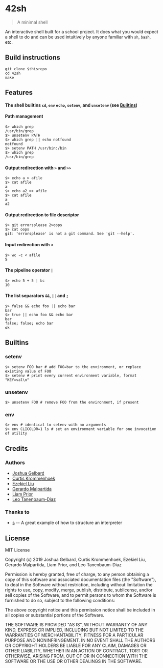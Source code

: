 # 42sh
> A minimal shell

An interactive shell built for a school project. It does what you would
expect a shell to do and can be used intuitively by anyone familiar with `sh`,
`bash`, etc.

## Build instructions

```shell
git clone $thisrepo
cd 42sh
make
```

## Features

#### The shell builtins `cd`, `env` `echo`, `setenv`, and `unsetenv` (see [Builtins](#builtins))

#### Path management
	$> which grep
	/usr/bin/grep
	$> unsetenv PATH
	$> which grep || echo notfound
	notfound
	$> setenv PATH /usr/bin:/bin
	$> which grep
	/usr/bin/grep

#### Output redirection with `>` and `>>`
	$> echo a > afile
	$> cat afile
	a
	$> echo a2 >> afile
	$> cat afile
	a
	a2

#### Output redirection to file descriptor
	$> git errorsplease 2>oops
	$> cat oops
	git: 'errorsplease' is not a git command. See 'git --help'.

#### Input redirection with `<`
	$> wc -c < afile
	5

#### The pipeline operator `|`
	$> echo 5 + 5 | bc
	10

#### The list separators `&&`, `||` and `;`
	$> false && echo foo || echo bar
	bar
	$> true || echo foo && echo bar
	bar
	false; false; echo bar
	ok

## Builtins

### setenv
	$> setenv FOO bar # add FOO=bar to the environment, or replace existing value of FOO
	$> setenv # print every current environment variable, format "KEY=val\n"

### unsetenv
	$> unsetenv FOO # remove FOO from the environment, if present

### env
	$> env # identical to setenv with no arguments
	$> env CLICOLOR=1 ls # set an environment variable for one invocation of utility

## Credits

### Authors

* [Joshua Gelbard](https://github.com/joshgelbard)
* [Curtis Krommenhoek](https://github.com/cpk42)
* [Ezekiel Liu](https://github.com/eliu42)
* [Gerardo Malpartida](https://github.com/regien)
* [Liam Prior](https://github.com/LiamPrior)
* [Leo Tanenbaum-Diaz](https://github.com/LeoTD)

### Thanks to
* [s](https://github.com/rain-1/s) -- A great example of how to structure an interpreter


## License

MIT License

Copyright (c) 2019 Joshua Gelbard, Curtis Krommenhoek, Ezekiel Liu, Gerardo Malpartida, Liam Prior, and Leo Tanenbaum-Diaz

Permission is hereby granted, free of charge, to any person obtaining a copy
of this software and associated documentation files (the "Software"), to deal
in the Software without restriction, including without limitation the rights
to use, copy, modify, merge, publish, distribute, sublicense, and/or sell
copies of the Software, and to permit persons to whom the Software is
furnished to do so, subject to the following conditions:

The above copyright notice and this permission notice shall be included in all
copies or substantial portions of the Software.

THE SOFTWARE IS PROVIDED "AS IS", WITHOUT WARRANTY OF ANY KIND, EXPRESS OR
IMPLIED, INCLUDING BUT NOT LIMITED TO THE WARRANTIES OF MERCHANTABILITY,
FITNESS FOR A PARTICULAR PURPOSE AND NONINFRINGEMENT. IN NO EVENT SHALL THE
AUTHORS OR COPYRIGHT HOLDERS BE LIABLE FOR ANY CLAIM, DAMAGES OR OTHER
LIABILITY, WHETHER IN AN ACTION OF CONTRACT, TORT OR OTHERWISE, ARISING FROM,
OUT OF OR IN CONNECTION WITH THE SOFTWARE OR THE USE OR OTHER DEALINGS IN THE
SOFTWARE.
